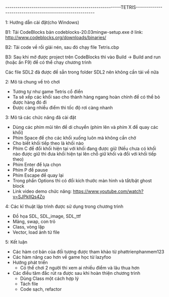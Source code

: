 ---------------------------------------------------------TETRIS---------------------------------------------------------

1: Hướng dẫn cài đặt(cho Windows)

  B1: Tải CodeBlocks bản codeblocks-20.03mingw-setup.exe ở link: http://www.codeblocks.org/downloads/binaries/
  
  B2: Tải code về rồi giải nén, sau đó chạy file Tetris.cbp
  
  B3: Sau khi mở được project trên CodeBlocks thì vào Build -> Build and run (hoặc ấn F9) để có thể chạy chương trình
  
  Các file SDL2 đã được để sẵn trong folder SDL2 nên không cần tải về nữa

2: Mô tả chung về trò chơi
  - Tương tự như game Tetris cổ điển
  - Ta sẽ xếp các khối sao cho thành hàng ngang hoàn chỉnh để có thể bỏ được hàng đó đi
  - Được càng nhiểu điểm thì tốc độ rơi càng nhanh

3: Mô tả các chức năng đã cài đặt
  - Dùng các phím mũi tên để di chuyển (phím lên và phím X để quay các khối)
  - Phím Space để cho các khối xuống luôn mà không cần chờ 
  - Cho biết khối tiếp theo là khối nào
  - Phím C để đổi khối hiện tại với khối đang được giữ (Nếu chưa có khối nào được giữ thì đưa khối hiện tại lên chỗ giữ khối và đổi với khối tiếp theo)
  - Phím Enter để lựa chọn
  - Phím P để pause
  - Phím Escape để quay lại
  - Trong phần Options thì có đổi kích thước màn hình và tắt/bật ghost block
  - Link video demo chức năng: https://www.youtube.com/watch?v=SJPkIlQs4Zo

4: Các kĩ thuật lập trình được sử dụng trong chương trình
  - Đồ họa SDL, SDL_image, SDL_ttf
  - Mảng, swap, con trỏ
  - Class, vòng lặp
  - Vector, load ảnh từ file

5: Kết luận
  - Các hàm cơ bản của đối tượng được tham khảo từ phattrienphanmem123
  - Các hàm nâng cao hơn về game học từ lazyfoo
  - Hướng phát triển
    + Có thể chơi 2 người thi xem ai nhiều điểm và lâu thua hơn
  - Các điều tâm đắc rút ra được sau khi hoàn thiện chương trình
    + Dùng Class một cách hợp lý
    + Tách file
    + Code sạch, refactor
